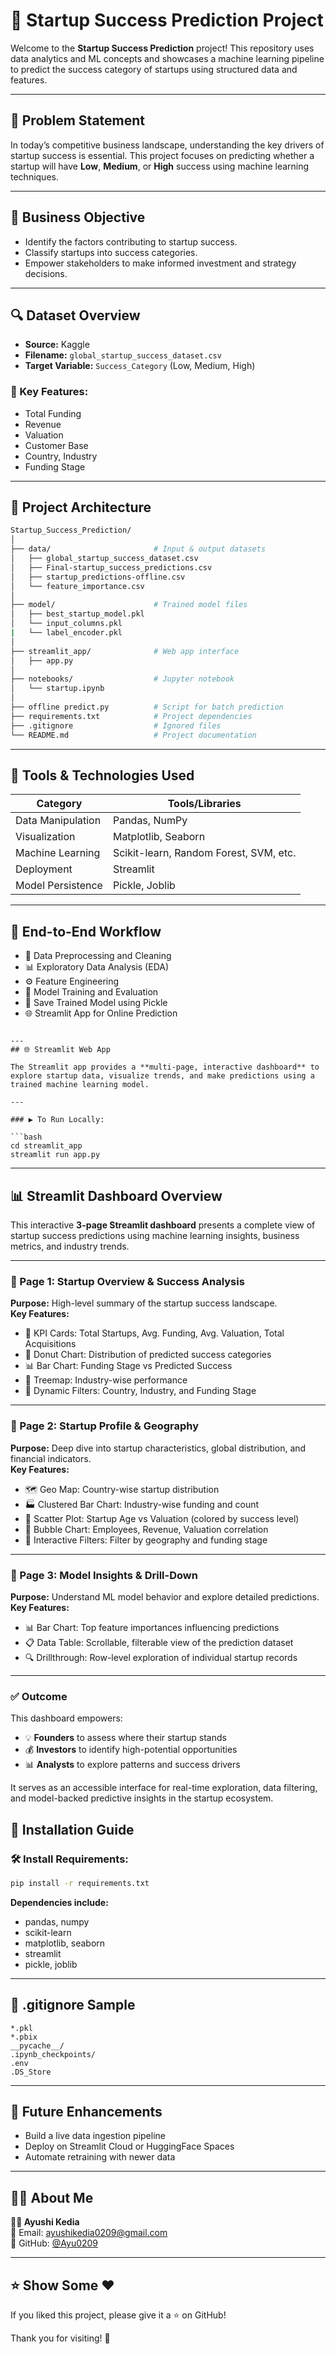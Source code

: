 # 🚀 Startup Success Prediction Project

Welcome to the **Startup Success Prediction** project! This repository uses data analytics and ML concepts and showcases a machine learning pipeline to predict the success category of startups using structured data and features.

---

## 📌 Problem Statement

In today’s competitive business landscape, understanding the key drivers of startup success is essential. This project focuses on predicting whether a startup will have **Low**, **Medium**, or **High** success using machine learning techniques.

---

## 🎯 Business Objective

- Identify the factors contributing to startup success.  
- Classify startups into success categories.  
- Empower stakeholders to make informed investment and strategy decisions.

---

## 🔍 Dataset Overview

- **Source:** Kaggle  
- **Filename:** `global_startup_success_dataset.csv`  
- **Target Variable:** `Success_Category` (Low, Medium, High)

### 🔑 Key Features:

- Total Funding  
- Revenue  
- Valuation  
- Customer Base  
- Country, Industry  
- Funding Stage  

---

## 🧱 Project Architecture

```bash
Startup_Success_Prediction/
│
├── data/                       # Input & output datasets
│   ├── global_startup_success_dataset.csv
│   ├── Final-startup_success_predictions.csv
│   ├── startup_predictions-offline.csv
│   └── feature_importance.csv
│
├── model/                      # Trained model files
│   ├── best_startup_model.pkl
│   └── input_columns.pkl
|   └── label_encoder.pkl
│
├── streamlit_app/              # Web app interface
│   ├── app.py
│
├── notebooks/                  # Jupyter notebook
│   └── startup.ipynb
│
├── offline predict.py          # Script for batch prediction
├── requirements.txt            # Project dependencies
├── .gitignore                  # Ignored files
└── README.md                   # Project documentation
```

---

## 🧪 Tools & Technologies Used

| Category           | Tools/Libraries                        |
|-------------------|----------------------------------------|
| Data Manipulation | Pandas, NumPy                          |
| Visualization     | Matplotlib, Seaborn                    |
| Machine Learning  | Scikit-learn, Random Forest, SVM, etc. |
| Deployment        | Streamlit                              |
| Model Persistence | Pickle, Joblib                         |

---

## 🔁 End-to-End Workflow

- 📂 Data Preprocessing and Cleaning  
- 📊 Exploratory Data Analysis (EDA)  
- ⚙️ Feature Engineering  
- 🧠 Model Training and Evaluation  
- 💾 Save Trained Model using Pickle  
- 🌐 Streamlit App for Online Prediction  

```

---
## 🌐 Streamlit Web App

The Streamlit app provides a **multi-page, interactive dashboard** to explore startup data, visualize trends, and make predictions using a trained machine learning model.

---

### ▶️ To Run Locally:

```bash
cd streamlit_app
streamlit run app.py
```

---

## 📊 Streamlit Dashboard Overview

This interactive **3-page Streamlit dashboard** presents a complete view of startup success predictions using machine learning insights, business metrics, and industry trends.

---

### 🔹 Page 1: **Startup Overview & Success Analysis**
**Purpose:** High-level summary of the startup success landscape.  
**Key Features:**
- 📌 KPI Cards: Total Startups, Avg. Funding, Avg. Valuation, Total Acquisitions
- 🍩 Donut Chart: Distribution of predicted success categories
- 📊 Bar Chart: Funding Stage vs Predicted Success
- 🌲 Treemap: Industry-wise performance
- 🎯 Dynamic Filters: Country, Industry, and Funding Stage

---

### 🔹 Page 2: **Startup Profile & Geography**
**Purpose:** Deep dive into startup characteristics, global distribution, and financial indicators.  
**Key Features:**
- 🗺️ Geo Map: Country-wise startup distribution
- 🏭 Clustered Bar Chart: Industry-wise funding and count
- 🎯 Scatter Plot: Startup Age vs Valuation (colored by success level)
- 🔵 Bubble Chart: Employees, Revenue, Valuation correlation
- 🔎 Interactive Filters: Filter by geography and funding stage

---

### 🔹 Page 3: **Model Insights & Drill-Down**
**Purpose:** Understand ML model behavior and explore detailed predictions.  
**Key Features:**
- 📊 Bar Chart: Top feature importances influencing predictions
- 📋 Data Table: Scrollable, filterable view of the prediction dataset
- 🔍 Drillthrough: Row-level exploration of individual startup records

---

### ✅ Outcome

This dashboard empowers:

- 💡 **Founders** to assess where their startup stands  
- 💰 **Investors** to identify high-potential opportunities  
- 📊 **Analysts** to explore patterns and success drivers  

It serves as an accessible interface for real-time exploration, data filtering, and model-backed predictive insights in the startup ecosystem.


## 🔧 Installation Guide

### 🛠️ Install Requirements:

```bash
pip install -r requirements.txt
```

**Dependencies include:**

- pandas, numpy  
- scikit-learn  
- matplotlib, seaborn  
- streamlit  
- pickle, joblib

---

## 🧼 .gitignore Sample

```text
*.pkl
*.pbix
__pycache__/
.ipynb_checkpoints/
.env
.DS_Store
```

---

## 🔮 Future Enhancements

- Build a live data ingestion pipeline  
- Deploy on Streamlit Cloud or HuggingFace Spaces  
- Automate retraining with newer data  

---

## 🙋‍♀️ About Me

**👩‍💻 Ayushi Kedia**  
📧 Email: [ayushikedia0209@gmail.com](mailto:ayushikedia0209@gmail.com)  
🔗 GitHub: [@Ayu0209](https://github.com/Ayu0209)

---

## ⭐ Show Some ❤️

If you liked this project, please give it a ⭐ on GitHub!

Thank you for visiting! 🎉
